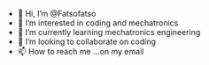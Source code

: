 - 👋 Hi, I’m @Fatsofatso
- 👀 I’m interested in coding and mechatronics 
- 🌱 I’m currently learning mechatronics engineering
- 💞️ I’m looking to collaborate on coding
- 📫 How to reach me ...on my email 


<!---
Fatsofatso/Fatsofatso is a ✨ special ✨ repository because its `README.md` (this file) appears on your GitHub profile.
You can click the Preview link to take a look at your changes.
--->
